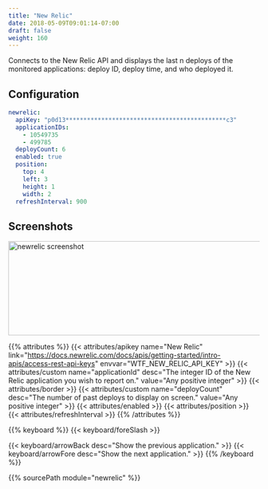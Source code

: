 ```yaml
---
title: "New Relic"
date: 2018-05-09T09:01:14-07:00
draft: false
weight: 160
---
```


Connects to the New Relic API and displays the last n deploys of the
monitored applications: deploy ID, deploy time, and who deployed it.

## Configuration

```yaml
newrelic:
  apiKey: "p0d13*********************************************c3"
  applicationIDs:
    - 10549735
    - 499785
  deployCount: 6
  enabled: true
  position:
    top: 4
    left: 3
    height: 1
    width: 2
  refreshInterval: 900
```

## Screenshots

<img class="screenshot" src="/imgs/modules/newrelic.png" width="640" height="189" alt="newrelic screenshot" class="clearfix" />

{{% attributes %}}
  {{< attributes/apikey name="New Relic" link="https://docs.newrelic.com/docs/apis/getting-started/intro-apis/access-rest-api-keys" envvar="WTF_NEW_RELIC_API_KEY" >}}
  {{< attributes/custom name="applicationId" desc="The integer ID of the New Relic application you wish to report on." value="Any positive integer" >}}
  {{< attributes/border >}}
  {{< attributes/custom name="deployCount" desc="The number of past deploys to display on screen." value="Any positive integer" >}}
  {{< attributes/enabled >}}
  {{< attributes/position >}}
  {{< attributes/refreshInterval >}}
{{% /attributes %}}

{{% keyboard %}}
  {{< keyboard/foreSlash >}}

  {{< keyboard/arrowBack desc="Show the previous application." >}}
  {{< keyboard/arrowFore desc="Show the next application." >}}
{{% /keyboard %}}

{{% sourcePath module="newrelic" %}}
